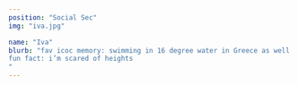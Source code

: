 ```yaml
---
position: "Social Sec"
img: "iva.jpg"

name: "Iva"
blurb: "fav icoc memory: swimming in 16 degree water in Greece as well as meeting gingernut the cat
fun fact: i’m scared of heights
"
---
```


